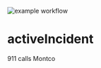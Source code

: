 ![example workflow](https://github.com/cwxstat/activeIncident/actions/workflows/go.yml/badge.svg)
# activeIncident
911 calls Montco

